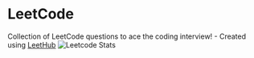 # LeetCode
Collection of LeetCode questions to ace the coding interview! - Created using [LeetHub](https://github.com/QasimWani/LeetHub)
![Leetcode Stats](https://leetcard.jacoblin.cool/eunicetehh?theme=dark)
